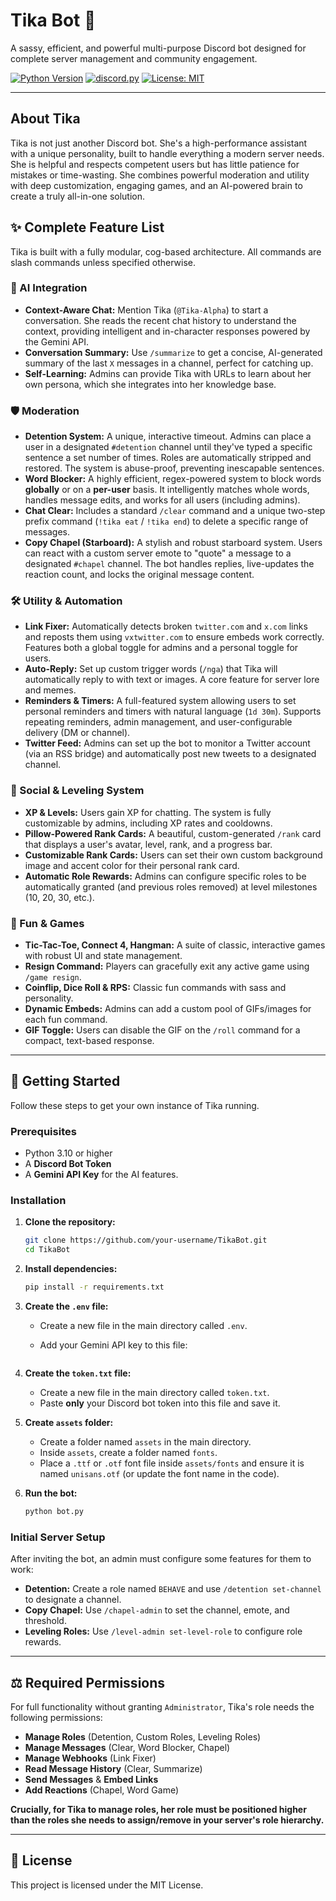 # Tika Bot 🤖

A sassy, efficient, and powerful multi-purpose Discord bot designed for complete server management and community engagement.

[![Python Version](https://img.shields.io/badge/python-3.10+-blue.svg)](https://www.python.org/downloads/)
[![discord.py](https://img.shields.io/badge/discord.py-2.5.2-7289DA.svg)](https://github.com/Rapptz/discord.py)
[![License: MIT](https://img.shields.io/badge/License-MIT-yellow.svg)](https://opensource.org/licenses/MIT)

---

## About Tika

Tika is not just another Discord bot. She's a high-performance assistant with a unique personality, built to handle everything a modern server needs. She is helpful and respects competent users but has little patience for mistakes or time-wasting. She combines powerful moderation and utility with deep customization, engaging games, and an AI-powered brain to create a truly all-in-one solution.

## ✨ Complete Feature List

Tika is built with a fully modular, cog-based architecture. All commands are slash commands unless specified otherwise.

### 🧠 AI Integration

- **Context-Aware Chat:** Mention Tika (`@Tika-Alpha`) to start a conversation. She reads the recent chat history to understand the context, providing intelligent and in-character responses powered by the Gemini API.
- **Conversation Summary:** Use `/summarize` to get a concise, AI-generated summary of the last `X` messages in a channel, perfect for catching up.
- **Self-Learning:** Admins can provide Tika with URLs to learn about her own persona, which she integrates into her knowledge base.

### 🛡️ Moderation

- **Detention System:** A unique, interactive timeout. Admins can place a user in a designated `#detention` channel until they've typed a specific sentence a set number of times. Roles are automatically stripped and restored. The system is abuse-proof, preventing inescapable sentences.
- **Word Blocker:** A highly efficient, regex-powered system to block words **globally** or on a **per-user** basis. It intelligently matches whole words, handles message edits, and works for all users (including admins).
- **Chat Clear:** Includes a standard `/clear` command and a unique two-step prefix command (`!tika eat` / `!tika end`) to delete a specific range of messages.
- **Copy Chapel (Starboard):** A stylish and robust starboard system. Users can react with a custom server emote to "quote" a message to a designated `#chapel` channel. The bot handles replies, live-updates the reaction count, and locks the original message content.

### 🛠️ Utility & Automation

- **Link Fixer:** Automatically detects broken `twitter.com` and `x.com` links and reposts them using `vxtwitter.com` to ensure embeds work correctly. Features both a global toggle for admins and a personal toggle for users.
- **Auto-Reply:** Set up custom trigger words (`/nga`) that Tika will automatically reply to with text or images. A core feature for server lore and memes.
- **Reminders & Timers:** A full-featured system allowing users to set personal reminders and timers with natural language (`1d 30m`). Supports repeating reminders, admin management, and user-configurable delivery (DM or channel).
- **Twitter Feed:** Admins can set up the bot to monitor a Twitter account (via an RSS bridge) and automatically post new tweets to a designated channel.

### 💖 Social & Leveling System

- **XP & Levels:** Users gain XP for chatting. The system is fully customizable by admins, including XP rates and cooldowns.
- **Pillow-Powered Rank Cards:** A beautiful, custom-generated `/rank` card that displays a user's avatar, level, rank, and a progress bar.
- **Customizable Rank Cards:** Users can set their own custom background image and accent color for their personal rank card.
- **Automatic Role Rewards:** Admins can configure specific roles to be automatically granted (and previous roles removed) at level milestones (10, 20, 30, etc.).

### 🎉 Fun & Games

- **Tic-Tac-Toe, Connect 4, Hangman:** A suite of classic, interactive games with robust UI and state management.
- **Resign Command:** Players can gracefully exit any active game using `/game resign`.
- **Coinflip, Dice Roll & RPS:** Classic fun commands with sass and personality.
- **Dynamic Embeds:** Admins can add a custom pool of GIFs/images for each fun command.
- **GIF Toggle:** Users can disable the GIF on the `/roll` command for a compact, text-based response.

---

## 🚀 Getting Started

Follow these steps to get your own instance of Tika running.

### Prerequisites

- Python 3.10 or higher
- A **Discord Bot Token**
- A **Gemini API Key** for the AI features.

### Installation

1.  **Clone the repository:**

    ```bash
    git clone https://github.com/your-username/TikaBot.git
    cd TikaBot
    ```

2.  **Install dependencies:**

    ```bash
    pip install -r requirements.txt
    ```

3.  **Create the `.env` file:**

    - Create a new file in the main directory called `.env`.
    - Add your Gemini API key to this file:

      ```GEMINI_API_KEY="YOUR_GEMINI_API_KEY_HERE"

      ```

4.  **Create the `token.txt` file:**

    - Create a new file in the main directory called `token.txt`.
    - Paste **only** your Discord bot token into this file and save it.

5.  **Create `assets` folder:**

    - Create a folder named `assets` in the main directory.
    - Inside `assets`, create a folder named `fonts`.
    - Place a `.ttf` or `.otf` font file inside `assets/fonts` and ensure it is named `unisans.otf` (or update the font name in the code).

6.  **Run the bot:**
    ```bash
    python bot.py
    ```

### Initial Server Setup

After inviting the bot, an admin must configure some features for them to work:

- **Detention:** Create a role named `BEHAVE` and use `/detention set-channel` to designate a channel.
- **Copy Chapel:** Use `/chapel-admin` to set the channel, emote, and threshold.
- **Leveling Roles:** Use `/level-admin set-level-role` to configure role rewards.

---

## ⚖️ Required Permissions

For full functionality without granting `Administrator`, Tika's role needs the following permissions:

- **Manage Roles** (Detention, Custom Roles, Leveling Roles)
- **Manage Messages** (Clear, Word Blocker, Chapel)
- **Manage Webhooks** (Link Fixer)
- **Read Message History** (Clear, Summarize)
- **Send Messages** & **Embed Links**
- **Add Reactions** (Chapel, Word Game)

**Crucially, for Tika to manage roles, her role must be positioned higher than the roles she needs to assign/remove in your server's role hierarchy.**

---

## 📜 License

This project is licensed under the MIT License.
